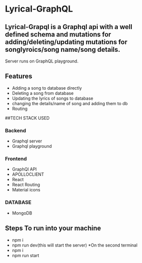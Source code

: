 # Lyrical-GraphQL
## Lyrical-Grapql is a Graphql api with a well defined schema and mutations for adding/deleting/updating mutations for songlyroics/song name/song details.
Server runs on GraphQL playground.
## Features
* Adding  a song to database directly
* Deleting a song from database
* Updating the lyrics of songs to database
* changing the details/name of song and adding them to db
* Routing


##TECH STACK USED
### Backend
* Graphql server
* Graphql playground
### Frontend
 * GraphQl API
 * APOLLOCLIENT
 * React
 * React Routing
 * Material icons
### DATABASE
* MongoDB

## Steps To run into your machine
* npm i
* npm run dev(this will start the server)
*On the second terminal
* npm i
* npm run start

